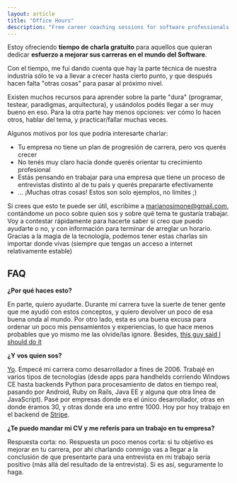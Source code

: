 ```yaml
---
layout: article
title: "Office Hours"
description: "Free career coaching sessions for software professionals looking to grow beyond technical skills"
---
```


Estoy ofreciendo **tiempo de charla gratuito** para aquellos que quieran dedicar **esfuerzo a mejorar sus carreras en el mundo del Software**.

Con el tiempo, me fui dando cuenta que hay la parte técnica de nuestra industria sólo te va a llevar a crecer hasta cierto punto, y que después hacen falta "otras cosas" para pasar al próximo nivel.

Existen muchos recursos para aprender sobre la parte "dura" (programar, testear, paradigmas, arquitectura), y usándolos podés llegar a ser muy bueno en eso. Para la otra parte hay menos opciones: ver cómo lo hacen otros, hablar del tema, y practicar/fallar muchas veces.

Algunos motivos por los que podría interesarte charlar:

- Tu empresa no tiene un plan de progresión de carrera, pero vos querés crecer
- No tenés muy claro hacia donde querés orientar tu crecimiento profesional
- Estás pensando en trabajar para una empresa que tiene un proceso de entrevistas distinto al de tu país y querés prepararte efectivamente
- ... ¡Muchas otras cosas! Estos son solo ejemplos, no límites ;)

Si crees que esto te puede ser útil, escribíme a [marianosimone@gmail.com](mailto:marianosimone@gmail.com), contándome un poco sobre quien sos y sobre qué tema te gustaría trabajar. Voy a contestar rápidamente para hacerte saber si creo que puedo ayudarte o no, y con información para terminar de arreglar un horario. Gracias a la magia de la tecnología, podemos tener estas charlas sin importar donde vivas (siempre que tengas un acceso a internet relativamente estable)

## FAQ

**¿Por qué haces esto?**

En parte, quiero ayudarte. Durante mi carrera tuve la suerte de tener gente que me ayudó con estos conceptos, y quiero devolver un poco de esa buena onda al mundo. Por otro lado, esta es una buena excusa para ordenar un poco mis pensamientos y experiencias, lo que hace menos probables que yo mismo me las olvide/las ignore. Besides, [this guy said I should do it](https://robertheaton.com/2018/10/22/slash-office-hours/)

**¿Y vos quien sos?**

[Yo](http://marianosimone.com>). Empecé mi carrera como desarrollador a fines de 2006. Trabajé en varios tipos de tecnologías (desde apps para handhelds corriendo Windows CE hasta backends Python para procesamiento de datos en tiempo real, pasando por Android, Ruby on Rails, Java EE y alguna que otra línea de JavaScript). Pasé por empresas donde era el único desarrollador, otras en donde éramos 30, y otras donde era uno entre 1000. Hoy por hoy trabajo en el backend de [Stripe](https://www.stripe.com).

**¿Te puedo mandar mi CV y me referís para un trabajo en tu empresa?**

Respuesta corta: no. Respuesta un poco menos corta: si tu objetivo es mejorar en tu carrera, por ahí charlando conmigo vas a llegar a la conclusión de que presentarte para una entrevista en mi trabajo sería positivo (más allá del resultado de la entrevista). Si es así, seguramente lo haga. 